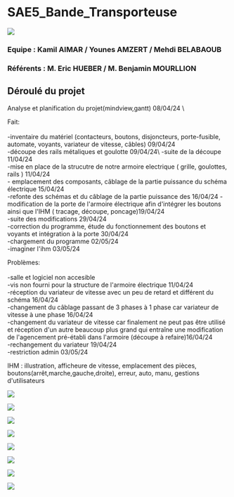 # SAE5_Bande_Transporteuse

![](https://github.com/Kadzmil/SAE5_Bande_Transporteuse/blob/Main/Images/iut%20logo.png)

### Equipe : Kamil AIMAR / Younes AMZERT / Mehdi BELABAOUB 
### Référents : M. Eric HUEBER / M. Benjamin MOURLLION
## Déroulé du projet



Analyse et planification du projet(mindview,gantt) 08/04/24 \


Fait:\
\
      -inventaire du matériel (contacteurs, boutons, disjoncteurs, porte-fusible, automate, voyants, variateur de vitesse, câbles) 09/04/24\
      -découpe des rails métaliques et goulotte 09/04/24\ 
      -suite de la découpe 11/04/24\
      -mise en place de la strucutre de notre armoire electrique ( grille, goulottes, rails ) 11/04/24\
      - emplacement des composants, câblage de la partie puissance du schéma électrique 15/04/24\
      -refonte des schémas et du câblage de la partie puissance des 16/04/24
      -modification de la porte de l'armoire électrique afin d'intégrer les boutons ainsi que l'IHM ( tracage, découpe, poncage)19/04/24\
      -suite des modifications 29/04/24\
      -correction du programme, étude du fonctionnement des boutons et voyants et intégration à la porte 30/04/24 \
      -chargement du programme 02/05/24 \
      -imaginer l'ihm 03/05/24

Problèmes:\
\
          -salle et logiciel non accesible\
          -vis non fourni pour la structure de l'armoire électrique 11/04/24\
          -réception du variateur de vitesse  avec un peu de retard et différent du schéma 16/04/24\
          -changement du câblage passant de 3 phases à 1 phase car variateur de vitesse à une phase 16/04/24\
          -changement du variateur de vitesse car finalement ne peut pas être utilisé et réception d'un autre beaucoup plus grand qui entraîne une modification de l'agencement pré-établi dans l'armoire (découpe à refaire)16/04/24 \
          -rechangement du variateur 19/04/24 \
          -restriction admin 03/05/24


IHM : illustration, afficheure de vitesse, emplacement des pièces, boutons(arrêt,marche,gauche,droite), erreur, auto, manu, gestions d'utilisateurs  

![](https://github.com/Kadzmil/SAE5_Bande_Transporteuse/blob/Main/Images/structure.jpg)

![](https://github.com/Kadzmil/SAE5_Bande_Transporteuse/blob/Main/Images/d%C3%A9coupe%20rail.jpg)

![](https://github.com/Kadzmil/SAE5_Bande_Transporteuse/blob/Main/Images/IMG_20240416_143353.jpg)

![](https://github.com/Kadzmil/SAE5_Bande_Transporteuse/blob/Main/Images/premi%C3%A8re_id%C3%A9e.jpg)

![](https://github.com/Kadzmil/SAE5_Bande_Transporteuse/blob/Main/Images/deuxi%C3%A8me%20id%C3%A9e.jpg)

![](https://github.com/Kadzmil/SAE5_Bande_Transporteuse/blob/Main/Images/id%C3%A9e%20final.jpg)

![](https://github.com/Kadzmil/SAE5_Bande_Transporteuse/blob/Main/Images/d%C3%A9coupe%20IHM.jpg)

![](https://github.com/Kadzmil/SAE5_Bande_Transporteuse/blob/Main/Images/contact%20de%20module.jpg)
